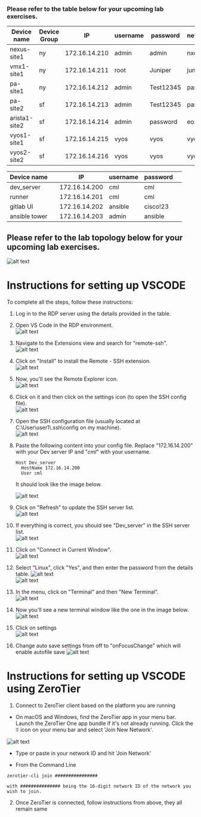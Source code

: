### Please refer to the table below for your upcoming lab exercises.
| Device name  | Device Group |      IP       | username | password | network_os |
|--------------|--------------|---------------|----------|----------|------------|
| nexus-site1  |      ny      | 172.16.14.210 |   admin  | admin    |   nxos     |
| vmx1-site1   |      ny      | 172.16.14.211 |   root   | Juniper  |   junos    |
| pa-site1     |      ny      | 172.16.14.212 |   admin  | Test12345|   panos    |
| pa-site2     |      sf      | 172.16.14.213 |   admin  | Test12345|   panos    |
| arista1-site2|      sf      | 172.16.14.214 |   admin  | password |   eos      |
| vyos1-site1  |      sf      | 172.16.14.215 |   vyos   | vyos     |   vyos     |
| vyos2-site2  |      sf      | 172.16.14.216 |   vyos   | vyos     |   vyos     |

| Device name  |              |      IP       | username | password |            |
|--------------|--------------|---------------|----------|----------|------------|
| dev_server   |              | 172.16.14.200 |   cml    |   cml    |            |
| runner       |              | 172.16.14.201 |   cml    |   cml    |            |
| gitlab UI    |              | 172.16.14.202 | ansible  | cisco!23 |            |
| ansible tower|              | 172.16.14.203 |   admin  | ansible  |            |

## Please refer to the lab topology below for your upcoming lab exercises.

![alt text](assets/image-20.png)

# Instructions for setting up VSCODE
To complete all the steps, follow these instructions:

1. Log in to the RDP server using the details provided in the table.  

2. Open VS Code in the RDP environment.  
   ![alt text](assets/image.png)

3. Navigate to the Extensions view and search for "remote-ssh".  
   ![alt text](assets/image-2.png)

4. Click on "Install" to install the Remote - SSH extension.  
   ![alt text](assets/image-3.png)

5. Now, you'll see the Remote Explorer icon.  
   ![alt text](assets/image-4.png)

6. Click on it and then click on the settings icon (to open the SSH config file).  
   ![alt text](assets/image-5.png)

7. Open the SSH configuration file (usually located at C:\User\user1\\.ssh\config on my machine).  
   ![alt text](assets/image-6.png)

8. Paste the following content into your config file. Replace "172.16.14.200" with your Dev server IP and "*cml*" with your username.  
    ```
    Host Dev_server
      HostName 172.16.14.200
      User cml
    ```
   It should look like the image below.

   ![alt text](assets/image-18.png)

9. Click on "Refresh" to update the SSH server list.  
   ![alt text](assets/image-15.png)

10. If everything is correct, you should see "Dev_server" in the SSH server list.  
    ![alt text](assets/image-16.png)

11. Click on "Connect in Current Window".  
    ![alt text](assets/image-17.png)

12. Select "Linux", click "Yes", and then enter the password from the details table.
    ![alt text](assets/image-14.png)  
    ![alt text](assets/image-11.png)

13. In the menu, click on "Terminal" and then "New Terminal".  
    ![alt text](assets/image-12.png)

14. Now you'll see a new terminal window like the one in the image below.
    ![alt text](assets/image-13.png)

15. Click on settings  
    ![alt text](assets/02863b5c-adc8-4cbb-a5ac-25c9ddab5161.png)

16. Change auto save settings from off to "onFocusChange" which will enable autofile save
    ![alt text](assets/960527bc-55a3-4f49-a5fa-4050e119b459.png)


# Instructions for setting up VSCODE using ZeroTier
1. Connect to ZeroTier client based on the platform you are running

- On macOS and Windows, find the ZeroTier app in your menu bar. Launch the ZeroTier One app bundle if it's not already running. Click the ⏁ icon on your menu bar and select 'Join New Network'. 

![alt text](assets/image-19.png)

- Type or paste in your network ID and hit 'Join Network'

- From the Command Line

```text
zerotier-cli join ################

with ############### being the 16-digit network ID of the network you wish to join.
```
2. Once ZeroTier is connected, follow instructions from above, they all remain same
